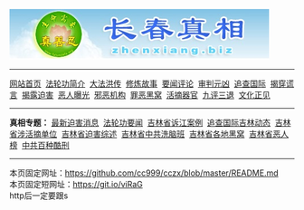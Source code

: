 <p><a href="http://yfde.undo.it"><img src="https://github.com/cc999/cczx/blob/master/ddd.jpg" /></a></p>
 <hr>
<a href="http://yfde.undo.it">网站首页</a>&nbsp;
<a href="http://yfde.undo.it/fl/dfjj/" >法轮功简介</a>&nbsp;
<a href="http://yfde.undo.it/fl/dfhc/" >大法洪传</a>&nbsp;
<a href="http://yfde.undo.it/fl/xlgs/" >修炼故事</a>&nbsp;
<a href="http://yfde.undo.it/fl/ywpl/" >要闻评论</a>&nbsp;
<a href="http://yfde.undo.it/fl/spyx/" >审判元凶</a>&nbsp;
<a href="http://yfde.undo.it/fl/zcgj/" >追查国际</a>&nbsp;
<a href="http://yfde.undo.it/fl/jchy/" >揭穿谎言</a>&nbsp;
<a href="http://yfde.undo.it/fl/jlph/" >揭露迫害</a>&nbsp;
<a href="http://yfde.undo.it/fl/erbg/" >恶人曝光</a>&nbsp;
<a href="http://yfde.undo.it/fl/xejg/" >邪恶机构</a>&nbsp;
<a href="http://yfde.undo.it/fl/zehw/" >罪恶黑窝</a>&nbsp;
<a href="http://yfde.undo.it/fl/hzqg/" >活摘器官</a>&nbsp;
<a href="http://yfde.undo.it/fl/ping3/" >九评三退</a>&nbsp;
<a href="http://yfde.undo.it/fl/whzj/" >文化正见</a>
 <hr>
 <b>真相专题：</b>
 <a href="http://zhenxiang.biz/fl/jlph/phxx/">最新迫害消息</a>&nbsp;
<a href="http://zhenxiang.biz/fl/ywpl/news/">法轮功要闻</a>&nbsp;
<a href="http://zhenxiang.biz/fl/spyx/fbjm/">吉林省诉江案例</a>&nbsp;
<a href="http://zhenxiang.biz/fl/zcgj/">追查国际吉林动态</a>&nbsp;
<a href="http://zhenxiang.biz/fl/hzqg/ssxhz/">吉林省涉活摘单位</a>&nbsp;
<a href="http://zhenxiang.biz/fl/jlph/phzsh/">吉林省迫害综述</a>&nbsp;
<a href="http://zhenxiang.biz/fl/xejg/lylxnb/">吉林省中共洗脑班</a>&nbsp;
<a href="http://zhenxiang.biz/fl/zehw/">吉林省各地黑窝</a>&nbsp;
<a href="http://zhenxiang.biz/fl/erbg/">吉林省恶人榜</a>&nbsp;
<a href="http://zhenxiang.biz/fl/jlph/kxns/">中共百种酷刑</a>                            
 <hr>
 <p>本页固定网址：<a href="https://github.com/cc999/cczx">https://github.com/cc999/cczx/blob/master/README.md</a><br>
 本页固定短网址：<a href="https://git.io/viRaG">https://git.io/viRaG</a><br>
 http后一定要跟s</p>
